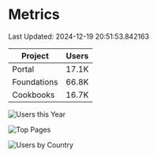 # Metrics 

Last Updated: 2024-12-19 20:51:53.842163

| Project | Users |
| ----- | ----- |
| Portal | 17.1K |
| Foundations | 66.8K |
| Cookbooks | 16.7K |

![Users this Year](metrics/thisyear.png)

![Top Pages](metrics/toppages.png)

![Users by Country](metrics/bycountry.png)

